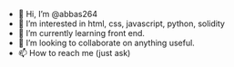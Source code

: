 - 👋 Hi, I’m @abbas264
- 👀 I’m interested in html, css, javascript, python, solidity
- 🌱 I’m currently learning front end.
- 💞️ I’m looking to collaborate on anything useful.
- 📫 How to reach me (just ask)

<!---
abbas264/abbas264 is a ✨ special ✨ repository because its `README.md` (this file) appears on your GitHub profile.
You can click the Preview link to take a look at your changes.
--->
